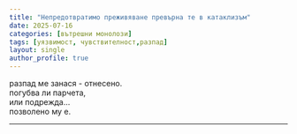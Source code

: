 ```yaml
---
title: "Непредотвратимо преживяване превърна те в катаклизъм"
date: 2025-07-16
categories: [вътрешни монолози]
tags: [уязвимост, чувствителност,разпад]
layout: single
author_profile: true
---
```

<div class="poem3">

разпад ме занася - отнесено. <br/>
погубва ли парчета, <br/>
или подрежда... <br/>
позволено му е. <br/>

</div>
<hr/>